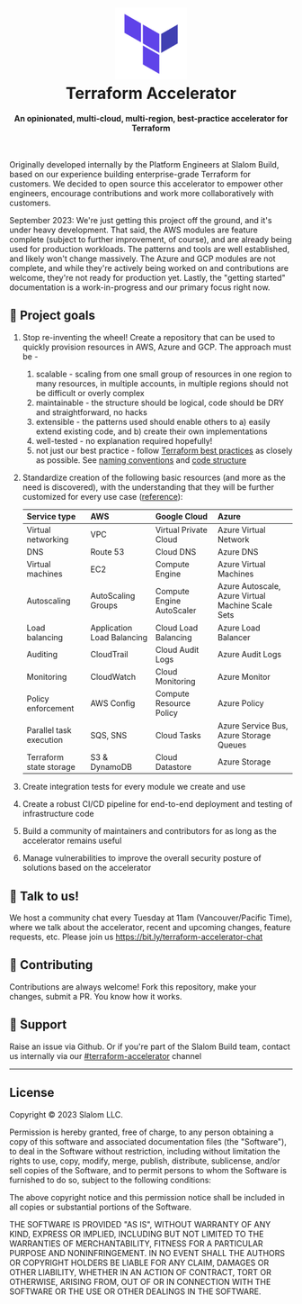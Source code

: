 <h1 align="center"><img src="terraform.png" width="128" height="128" alt="Terraform Accelerator"/><br/>Terraform Accelerator<br/>
</h1><div align="center"><b>An opinionated, multi-cloud, multi-region, best-practice accelerator for Terraform</b></div><br/>
<br/>

Originally developed internally by the Platform Engineers at Slalom Build, based on our experience building enterprise-grade Terraform for customers. We decided to open source this accelerator to empower other engineers, encourage contributions and work more collaboratively with customers.

September 2023: We're just getting this project off the ground, and it's under heavy development. That said, the AWS modules are feature complete (subject to further improvement, of course), and are already being used for production workloads. The patterns and tools are well established, and likely won't change massively. The Azure and GCP modules are not complete, and while they're actively being worked on and contributions are welcome, they're not ready for production yet. Lastly, the "getting started" documentation is a work-in-progress and our primary focus right now.

## 🎯 Project goals 

1. Stop re-inventing the wheel! Create a repository that can be used to quickly provision resources in AWS, Azure and GCP. The approach must be -
   1. scalable - scaling from one small group of resources in one region to many resources, in multiple accounts, in multiple regions should not be difficult or overly complex
   2. maintainable - the structure should be logical, code should be DRY and straightforward, no hacks
   3. extensible - the patterns used should enable others to a) easily extend existing code, and b) create their own implementations
   4. well-tested - no explanation required hopefully!
   5. not just our best practice - follow [Terraform best practices](https://www.terraform-best-practices.com) as closely as possible. See [naming conventions](https://www.terraform-best-practices.com/naming) and [code structure](https://www.terraform-best-practices.com/code-structure)
1. Standardize creation of the following basic resources (and more as the need is discovered), with the understanding that they will be further customized for every use case ([reference](https://cloud.google.com/free/docs/aws-azure-gcp-service-comparison)):

    | Service type | AWS | Google Cloud | Azure |
    |---|---|---|---|
    | Virtual networking| VPC | Virtual Private Cloud | Azure Virtual Network |
    | DNS | Route 53 | Cloud DNS | Azure DNS
    | Virtual machines | EC2 | Compute Engine | Azure Virtual Machines |
    | Autoscaling | AutoScaling Groups | Compute Engine AutoScaler | Azure Autoscale, Azure Virtual Machine Scale Sets |
    | Load balancing | Application Load Balancing | Cloud Load Balancing |Azure Load Balancer |
    | Auditing | CloudTrail | Cloud Audit Logs | Azure Audit Logs | 
    | Monitoring | CloudWatch | Cloud Monitoring | Azure Monitor |
    | Policy enforcement | AWS Config | Compute Resource Policy | Azure Policy |
    | Parallel task execution | SQS, SNS | Cloud Tasks | Azure Service Bus, Azure Storage Queues |
    | Terraform state storage | S3 & DynamoDB | Cloud Datastore | Azure Storage |
  
1. Create integration tests for every module we create and use
1. Create a robust CI/CD pipeline for end-to-end deployment and testing of infrastructure code
1. Build a community of maintainers and contributors for as long as the accelerator remains useful
1. Manage vulnerabilities to improve the overall security posture of solutions based on the accelerator

## 💬 Talk to us! 
We host a community chat every Tuesday at 11am (Vancouver/Pacific Time), where we talk about the accelerator, recent and upcoming changes, feature requests, etc. Please join us https://bit.ly/terraform-accelerator-chat

## 🫶 Contributing 
Contributions are always welcome! Fork this repository, make your changes, submit a PR. You know how it works.

## 🐛 Support 
Raise an issue via Github. Or if you're part of the Slalom Build team, contact us internally via our [#terraform-accelerator](https://slalom.slack.com/archives/C04GX9XA60P) channel

---
## License
Copyright &copy; 2023 Slalom LLC.

Permission is hereby granted, free of charge, to any person obtaining a copy
of this software and associated documentation files (the "Software"), to deal
in the Software without restriction, including without limitation the rights
to use, copy, modify, merge, publish, distribute, sublicense, and/or sell
copies of the Software, and to permit persons to whom the Software is
furnished to do so, subject to the following conditions:

The above copyright notice and this permission notice shall be included in all
copies or substantial portions of the Software.

THE SOFTWARE IS PROVIDED "AS IS", WITHOUT WARRANTY OF ANY KIND, EXPRESS OR
IMPLIED, INCLUDING BUT NOT LIMITED TO THE WARRANTIES OF MERCHANTABILITY,
FITNESS FOR A PARTICULAR PURPOSE AND NONINFRINGEMENT. IN NO EVENT SHALL THE
AUTHORS OR COPYRIGHT HOLDERS BE LIABLE FOR ANY CLAIM, DAMAGES OR OTHER
LIABILITY, WHETHER IN AN ACTION OF CONTRACT, TORT OR OTHERWISE, ARISING FROM,
OUT OF OR IN CONNECTION WITH THE SOFTWARE OR THE USE OR OTHER DEALINGS IN THE
SOFTWARE.
